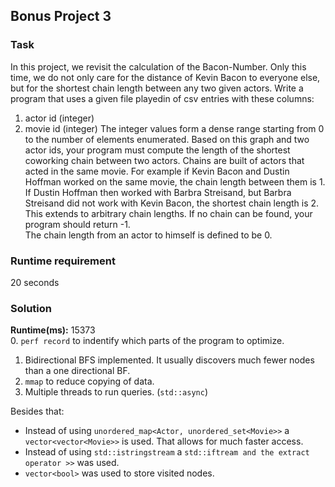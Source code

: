 ## Bonus Project 3
### Task
In this project, we revisit the calculation of the Bacon-Number.  Only this time, we
do not only care for the distance of Kevin Bacon to everyone else,  but for the shortest
chain length between any two given actors.
Write a program that uses a given file playedin of csv entries with these columns:
1.  actor id (integer)
2.  movie id (integer)
The integer values form a dense range starting from 0 to the number of elements enumerated.
Based  on  this  graph  and  two  actor  ids,  your  program  must  compute  the  length  of  the
shortest coworking chain between two actors.  Chains are built of actors that acted in the
same movie.  For example if Kevin Bacon and Dustin Hoffman worked on the same movie,
the chain length between them is 1.  If Dustin Hoffman then worked with Barbra Streisand,
but Barbra Streisand did not work with Kevin Bacon, the shortest chain length is 2.  This
extends to arbitrary chain lengths.  If no chain can be found, your program should return -1.  
The chain length from an actor to himself is defined to be 0.
### Runtime requirement
20 seconds

### Solution 
**Runtime(ms):** 15373   
0. `perf record` to indentify which parts of the program to optimize.
1. Bidirectional BFS implemented. It usually discovers much fewer nodes than a one directional BF.
2. `mmap` to reduce copying of data.
3. Multiple threads to run queries. (`std::async`)

Besides that:
- Instead of using `unordered_map<Actor, unordered_set<Movie>>` a `vector<vector<Movie>>` is used. That allows for much faster access.
- Instead of using `std::istringstream` a `std::iftream and the extract operator >>` was used.
- `vector<bool>` was used to store visited nodes.
